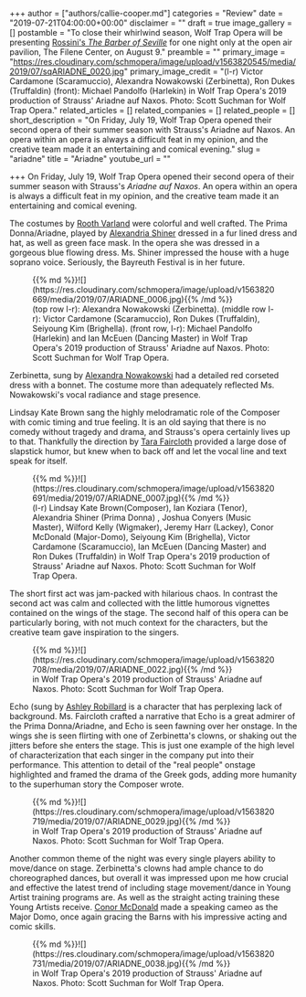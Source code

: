+++
author = ["authors/callie-cooper.md"]
categories = "Review"
date = "2019-07-21T04:00:00+00:00"
disclaimer = ""
draft = true
image_gallery = []
postamble = "To close their whirlwind season, Wolf Trap Opera will be presenting [Rossini's _The Barber of Seville_](https://www.wolftrap.org/calendar/performance/19filene/0809show19.aspx) for one night only at the open air pavilion, The Filene Center, on August 9."
preamble = ""
primary_image = "https://res.cloudinary.com/schmopera/image/upload/v1563820545/media/2019/07/sqARIADNE_0020.jpg"
primary_image_credit = "(l-r) Victor Cardamone (Scaramuccio), Alexandra Nowakowski (Zerbinetta), Ron Dukes (Truffaldin) (front): Michael Pandolfo (Harlekin) in Wolf Trap Opera's 2019 production of Strauss' Ariadne auf Naxos. Photo: Scott Suchman for Wolf Trap Opera."
related_articles = []
related_companies = []
related_people = []
short_description = "On Friday, July 19, Wolf Trap Opera opened their second opera of their summer season with Strauss's Ariadne auf Naxos. An opera within an opera is always a difficult feat in my opinion, and the creative team made it an entertaining and comical evening."
slug = "ariadne"
title = "Ariadne"
youtube_url = ""

+++
On Friday, July 19, Wolf Trap Opera opened their second opera of their summer season with Strauss's _Ariadne auf Naxos_. An opera within an opera is always a difficult feat in my opinion, and the creative team made it an entertaining and comical evening.

The costumes by [Rooth Varland](https://www.roothvarland.net/) were colorful and well crafted. The Prima Donna/Ariadne, played by [Alexandria Shiner](https://opera.wolftrap.org/alexandria-shiner-soprano/) dressed in a fur lined dress and hat, as well as green face mask. In the opera she was dressed in a gorgeous blue flowing dress. Ms. Shiner impressed the house with a huge soprano voice. Seriously, the Bayreuth Festival is in her future.

<figure data-type="image">{{% md %}}![](https://res.cloudinary.com/schmopera/image/upload/v1563820669/media/2019/07/ARIADNE_0006.jpg){{% /md %}}

<figcaption>(top row l-r): Alexandra Nowakowski (Zerbinetta). (middle row l-r): Victor Cardamone (Scaramuccio), Ron Dukes (Truffaldin), Seiyoung Kim (Brighella). (front row, l-r): Michael Pandolfo (Harlekin) and Ian McEuen (Dancing Master) in Wolf Trap Opera's 2019 production of Strauss' Ariadne auf Naxos. Photo: Scott Suchman for Wolf Trap Opera.</figcaption>

</figure>

Zerbinetta, sung by [Alexandra Nowakowski](https://opera.wolftrap.org/alexandra-nowakowski-soprano/) had a detailed red corseted dress with a bonnet. The costume more than adequately reflected Ms. Nowakowski's vocal radiance and stage presence.

Lindsay Kate Brown sang the highly melodramatic role of the Composer with comic timing and true feeling. It is an old saying that there is no comedy without tragedy and drama, and Strauss's opera certainly lives up to that. Thankfully the direction by [Tara Faircloth](http://www.tarafaircloth.com/) provided a large dose of slapstick humor, but knew when to back off and let the vocal line and text speak for itself.

<figure data-type="image">{{% md %}}![](https://res.cloudinary.com/schmopera/image/upload/v1563820691/media/2019/07/ARIADNE_0007.jpg){{% /md %}}

<figcaption>(l-r) Lindsay Kate Brown(Composer), Ian Koziara (Tenor), Alexandria Shiner (Prima Donna) , Joshua Conyers (Music Master), Wilford Kelly (Wigmaker), Jeremy Harr (Lackey), Conor McDonald (Major-Domo), Seiyoung Kim (Brighella), Victor Cardamone (Scaramuccio), Ian McEuen (Dancing Master) and Ron Dukes (Truffaldin) in Wolf Trap Opera's 2019 production of Strauss' Ariadne auf Naxos. Photo: Scott Suchman for Wolf Trap Opera.</figcaption>

</figure>

The short first act was jam-packed with hilarious chaos. In contrast the second act was calm and collected with the little humorous vignettes contained on the wings of the stage. The second half of this opera can be particularly boring, with not much context for the characters, but the creative team gave inspiration to the singers. 

<figure data-type="image">{{% md %}}![](https://res.cloudinary.com/schmopera/image/upload/v1563820708/media/2019/07/ARIADNE_0022.jpg){{% /md %}}

<figcaption>in Wolf Trap Opera's 2019 production of Strauss' Ariadne auf Naxos. Photo: Scott Suchman for Wolf Trap Opera.</figcaption>

</figure>

Echo (sung by [Ashley Robillard](https://opera.wolftrap.org/ashley-robillard-soprano/) is a character that has perplexing lack of background. Ms. Faircloth crafted a narrative that Echo is a great admirer of the Prima Donna/Ariadne, and Echo is seen fawning over her onstage. In the wings she is seen flirting with one of Zerbinetta's clowns, or shaking out the jitters before she enters the stage. This is just one example of the high level of characterization that each singer in the company put into their performance. This attention to detail of the "real people" onstage highlighted and framed the drama of the Greek gods, adding more humanity to the superhuman story the Composer wrote.

<figure data-type="image">{{% md %}}![](https://res.cloudinary.com/schmopera/image/upload/v1563820719/media/2019/07/ARIADNE_0029.jpg){{% /md %}}

<figcaption>in Wolf Trap Opera's 2019 production of Strauss' Ariadne auf Naxos. Photo: Scott Suchman for Wolf Trap Opera.</figcaption>

</figure>

Another common theme of the night was every single players ability to move/dance on stage. Zerbinetta's clowns had ample chance to do choreographed dances, but overall it was impressed upon me how crucial and effective the latest trend of including stage movement/dance in Young Artist training programs are. As well as the straight acting training these Young Artists receive. [Conor McDonald](https://opera.wolftrap.org/conor-mcdonald-baritone/) made a speaking cameo as the Major Domo, once again gracing the Barns with his impressive acting and comic skills.

<figure data-type="image">{{% md %}}![](https://res.cloudinary.com/schmopera/image/upload/v1563820731/media/2019/07/ARIADNE_0038.jpg){{% /md %}}

<figcaption>in Wolf Trap Opera's 2019 production of Strauss' Ariadne auf Naxos. Photo: Scott Suchman for Wolf Trap Opera.</figcaption>

</figure>
